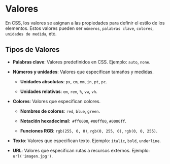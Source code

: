 # Valores

En CSS, los valores se asignan a las propiedades para definir el estilo de los elementos. Estos valores pueden ser `números`, `palabras clave`, `colores`, `unidades de medida`, etc.

## Tipos de Valores

- **Palabras clave**: Valores predefinidos en CSS. Ejemplo: `auto`, `none`.

- **Números y unidades**: Valores que especifican tamaños y medidas.

  - **Unidades absolutas**: `px`, `cm`, `mm`, `in`, `pt`, `pc`.

  - **Unidades relativas**: `em`, `rem`, `%`, `vw`, `vh`.

- **Colores**: Valores que especifican colores.

  - **Nombres de colores**: `red`, `blue`, `green`.

  - **Notación hexadecimal**:` #ff0000`, `#00ff00`, `#0000ff`.

  - **Funciones RGB**: `rgb(255, 0, 0)`, `rgb(0, 255, 0)`, `rgb(0, 0, 255)`.

- **Texto**: Valores que especifican texto. Ejemplo: `italic`, `bold`, `underline`.

- **URL**: Valores que especifican rutas a recursos externos. Ejemplo: `url('imagen.jpg')`.
